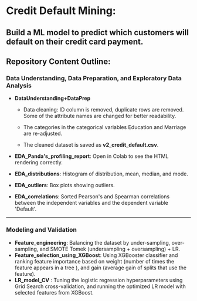 # Credit Default Mining:  
Build a ML model to predict which customers will default on their credit card payment.
---------------------------------
## Repository Content Outline:
### Data Understanding, Data Preparation, and Exploratory Data Analysis
- **DataUnderstanding+DataPrep**

    - Data cleaning: ID column is removed, duplicate rows are removed. Some of the attribute names are changed for better readability.
      
    - The categories in the categorical variables Education and Marriage are re-adjusted.
      
    - The cleaned dataset is saved as **v2_credit_default.csv**.
      
- **EDA_Panda's_profiling_report**: Open in Colab to see the HTML rendering correctly.
- **EDA_distributions**: Histogram of distribution, mean, median, and mode.
- **EDA_outliers**: Box plots showing outliers.
- **EDA_correlations**: Sorted Pearson's and Spearman correlations between the independent variables and the dependent variable 'Default'.
---------------------------------
### Modeling and Validation
- **Feature_engineering**: Balancing the dataset by under-sampling, over-sampling, and SMOTE Tomek (undersampling + oversampling) + LR.
- **Feature_selection_using_XGBoost**: Using XGBooster classifier and ranking feature importance based on weight (number of times the feature appears in a tree ), and gain (average gain of splits that use the feature).
- **LR_model_CV** : Tuning the logistic regression hyperparameters using Grid Search cross-validation, and running the optimized LR model with selected features from XGBoost.


